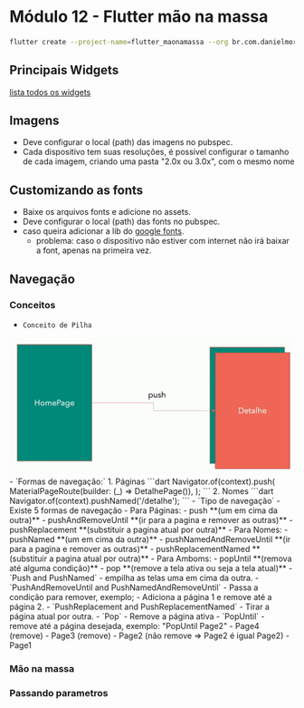 # Módulo 12 - Flutter mão na massa

```bash
flutter create --project-name=flutter_maonamassa --org br.com.danielmorita --platforms android,ios -a kotlin -i swift ./flutter_maonamassa
```

## Principais Widgets
[lista todos os widgets](https://flutter.dev/docs/reference/widgets)

## Imagens
- Deve configurar o local (path) das imagens no pubspec.
- Cada dispositivo tem suas resoluções, é possivel configurar o tamanho de cada imagem, criando uma pasta "2.0x ou 3.0x", com o mesmo nome
## Customizando as fonts
- Baixe os arquivos fonts e adicione no assets.
- Deve configurar o local (path) das fonts no pubspec.
- caso queira adicionar a lib do [google fonts](https://pub.dev/packages/google_fonts).
  - problema: caso o dispositivo não estiver com internet não irá baixar a font, apenas na primeira vez.


## Navegação

### Conceitos
- `Conceito de Pilha`
<img src="assets/images/conceito-1.png"/>
- `Formas de navegação:`
  1. Páginas
  ```dart
    Navigator.of(context).push(
      MaterialPageRoute(builder: (_) => DetalhePage()),
    );
  ```
  2. Nomes
  ```dart
    Navigator.of(context).pushNamed('/detalhe');
  ```
- `Tipo de navegação`
  - Existe 5 formas de navegação
    - Para Páginas:
      - push **(um em cima da outra)**
      - pushAndRemoveUntil **(ir para a pagina e remover as outras)**
      - pushReplacement **(substituir a pagina atual por outra)**
    - Para Nomes:
      - pushNamed **(um em cima da outra)**
      - pushNamedAndRemoveUntil **(ir para a pagina e remover as outras)**
      - pushReplacementNamed **(substituir a pagina atual por outra)**
    - Para Amboms:
      - popUntil **(remova até alguma condição)**
      - pop **(remove a tela ativa ou seja a tela atual)**
- `Push and PushNamed`
  - empilha as telas uma em cima da outra.
- `PushAndRemoveUntil and PushNamedAndRemoveUntil`
  - Passa a condição para remover, exemplo;
    - Adiciona a página 1 e remove até a página 2.
- `PushReplacement and PushReplacementNamed`
  - Tirar a página atual por outra.
- `Pop`
  - Remove a página ativa
- `PopUntil`
  - remove até a página desejada, exemplo: "PopUntil Page2"
    - Page4 (remove)
    - Page3 (remove)
    - Page2 (não remove => Page2 é igual Page2)
    - Page1


### Mão na massa
### Passando parametros